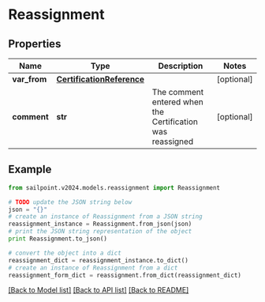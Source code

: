 # Reassignment


## Properties

Name | Type | Description | Notes
------------ | ------------- | ------------- | -------------
**var_from** | [**CertificationReference**](CertificationReference.md) |  | [optional] 
**comment** | **str** | The comment entered when the Certification was reassigned | [optional] 

## Example

```python
from sailpoint.v2024.models.reassignment import Reassignment

# TODO update the JSON string below
json = "{}"
# create an instance of Reassignment from a JSON string
reassignment_instance = Reassignment.from_json(json)
# print the JSON string representation of the object
print Reassignment.to_json()

# convert the object into a dict
reassignment_dict = reassignment_instance.to_dict()
# create an instance of Reassignment from a dict
reassignment_form_dict = reassignment.from_dict(reassignment_dict)
```
[[Back to Model list]](../README.md#documentation-for-models) [[Back to API list]](../README.md#documentation-for-api-endpoints) [[Back to README]](../README.md)


